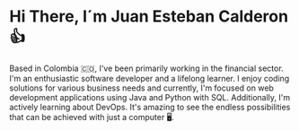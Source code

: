 # Hi There, I´m Juan Esteban Calderon :thumbsup:

Based in Colombia :colombia:, I've been primarily working in the financial sector. I'm an enthusiastic software developer and a lifelong learner. I enjoy coding solutions for various business needs and currently, I'm focused on web development applications using Java and Python with SQL. Additionally, I'm actively learning about DevOps. It's amazing to see the endless possibilities that can be achieved with just a computer :desktop_computer:.
